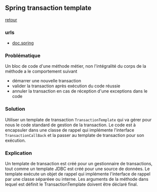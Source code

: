 ## Spring transaction template
[retour](https://github.com/grouault/spring-tutorial/blob/master/spring-data-access/transaction/notes/spring-transaction.md)

### urls
* [doc.spring](https://docs.spring.io/spring/docs/current/javadoc-api/org/springframework/transaction/support/TransactionTemplate.html)

### Problématique
Un bloc de code d'une méthode métier, non l'intégralité du corps de la méthode a le comportement suivant
* démarrer une nouvelle transaction
* valider la transaction après exécution du code réussie
* annuler la transaction en cas de réception d'une exceptions dans le code

### Solution
Utiliser un template de transaction `TransactionTemplate` qui va gérer pour nous le code standard de gestion de la transaction.
Le code est à encapsuler dans une classe de rappel qui implémente l'interface `TransactionCallBack` et la passer au template de transaction pour son exécution.

### Explication
Un template de transaction est créé pour un gestionnaire de transactions, tout comme un template JDBC est créé pour une source de données.
Le template exécute un objet de rappel qui implémente l'interface de rappel par une classe séparéee ou interne.
Les arguments de la méthode dans lequel est définit le TransactionTemplate doivent être déclaré final.

